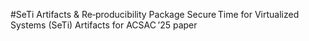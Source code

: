 #SeTi Artifacts & Re‑producibility Package
Secure Time for Virtualized Systems (SeTi)
Artifacts for ACSAC ’25 paper

